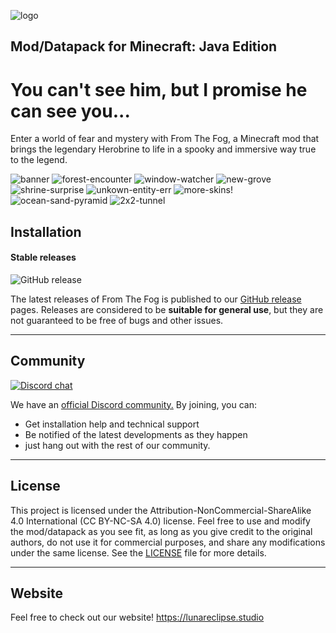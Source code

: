 ![logo](https://cdn.lunareclipse.studio/img/projects/from-the-fog/banner-text.webp)

## **Mod/Datapack for Minecraft: Java Edition**

# You can't see him, but I promise he can see you...

Enter a world of fear and mystery with From The Fog, a Minecraft mod that brings the legendary Herobrine to life in a spooky and immersive way true to the legend.

![banner](https://cdn.lunareclipse.studio/img/projects/from-the-fog/gallery/banner.webp)
![forest-encounter](https://cdn.lunareclipse.studio/img/projects/from-the-fog/gallery/forest-encounter.webp)
![window-watcher](https://cdn.lunareclipse.studio/img/projects/from-the-fog/gallery/window-watcher.webp)
![new-grove](https://cdn.lunareclipse.studio/img/projects/from-the-fog/gallery/new-grove.webp)
![shrine-surprise](https://cdn.lunareclipse.studio/img/projects/from-the-fog/gallery/shrine-suprise.webp)
![unkown-entity-err](https://cdn.lunareclipse.studio/img/projects/from-the-fog/gallery/unknown-entity-err.webp)
![more-skins!](https://cdn.lunareclipse.studio/img/projects/from-the-fog/gallery/more-skins!.webp)
![ocean-sand-pyramid](https://cdn.lunareclipse.studio/img/projects/from-the-fog/gallery/ocean-sand-pyramid.webp)
![2x2-tunnel](https://cdn.lunareclipse.studio/img/projects/from-the-fog/gallery/2x2-tunnel.webp)


## **Installation**

#### Stable releases

![GitHub release](https://img.shields.io/github/v/release/LunarEclipseStudios/From-The-Fog)

The latest releases of From The Fog is published to our [GitHub release](https://github.com/LunarEclipseStudios/From-The-Fog/releases) pages. 
Releases are considered to be **suitable for general use**, but they are not guaranteed to be free of bugs and other issues.

---

## **Community**
[![Discord chat](https://img.shields.io/badge/chat%20on-discord-7289DA?logo=discord&logoColor=white)](https://discord.gg/RmMtqxJJgH)

We have an [official Discord community.](https://discord.lunareclipse.studio) By joining, you can:
- Get installation help and technical support
- Be notified of the latest developments as they happen
- just hang out with the rest of our community.

---

## **License**

This project is licensed under the Attribution-NonCommercial-ShareAlike 4.0 International (CC BY-NC-SA 4.0) license. Feel free to use and modify the mod/datapack as you see fit, as long as you give credit to the original authors, do not use it for commercial purposes, and share any modifications under the same license. See the [LICENSE](https://github.com/LunarEclipseStudios/From-The-Fog/blob/main/LICENSE.md) file for more details.

---

## **Website**
Feel free to check out our website!
https://lunareclipse.studio

